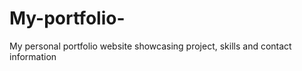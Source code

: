 # My-portfolio-
My personal  portfolio  website  showcasing project, skills and contact information
